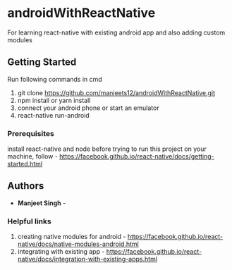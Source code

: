 # androidWithReactNative
For learning react-native with existing android app and also adding custom modules


## Getting Started
Run following commands in cmd
1. git clone https://github.com/manjeets12/androidWithReactNative.git
2. npm install or yarn install
3. connect your android phone or start an emulator
4. react-native run-android

### Prerequisites

install react-native and node before trying to run this project on your machine, follow - https://facebook.github.io/react-native/docs/getting-started.html

## Authors

* **Manjeet Singh** - 

### Helpful links
1. creating native modules for android - https://facebook.github.io/react-native/docs/native-modules-android.html
2. integrating with existing app - https://facebook.github.io/react-native/docs/integration-with-existing-apps.html



